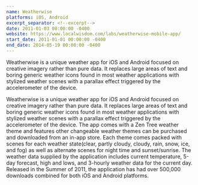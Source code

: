 ```yaml
---
name: Weatherwise
platforms: iOS, Android
excerpt_separator: <!--excerpt-->
date: 2011-01-03 00:00:00 -0400
website: https://www.localwisdom.com/labs/weatherwise-mobile-app/
start_date: 2011-01-01 00:00:00 -0400
end_date: 2014-05-19 00:00:00 -0400
---
```


Weatherwise is a unique weather app for iOS and Android focused on creative imagery rather than pure data. It replaces large areas of text and boring generic weather icons found in most weather applications with stylized weather scenes with a parallax effect triggered by the accelerometer of the device.

<!--excerpt-->

Weatherwise is a unique weather app for iOS and Android focused on creative imagery rather than pure data. It replaces large areas of text and boring generic weather icons found in most weather applications with stylized weather scenes with a parallax effect triggered by the accelerometer of the device. The app comes with a Zen Tree weather theme and features other changeable weather themes can be purchased and downloaded from an in-app store. Each theme comes packed with scenes for each weather state(clear, partly cloudy, cloudy, rain, snow, ice,  and fog) as well as alternate scenes for night time and sunset/sunrise. The weather data supplied by the application includes current temperature, 5-day forecast, high and lows, and 3-hourly weather data for the current day. Released in the Summer of 2011, the application has had over 500,000 downloads combined for both iOS and Android platforms.
